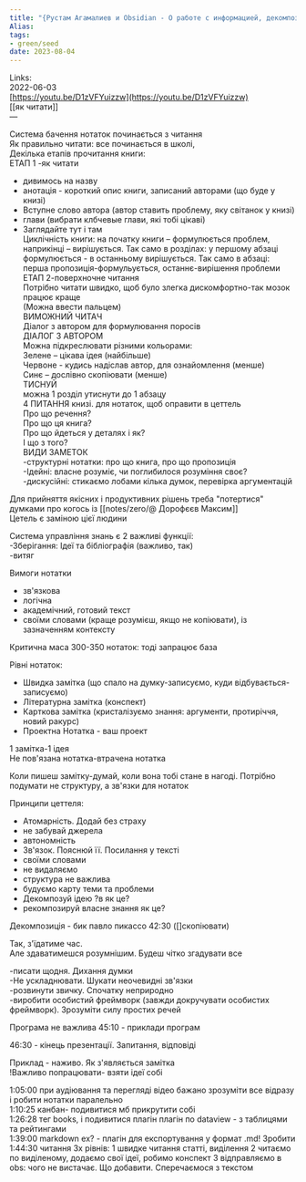 ```yaml
---
title: "{Рустам Агамалиев и Obsidian - О работе с информацией, декомпозиции и её использовании}"
Alias: 
tags:
- green/seed
date: 2023-08-04
---
```

Links:  
2022-06-03  
[https://youtu.be/D1zVFYuizzw](https://youtu.be/D1zVFYuizzw)  
[[як читати]]  
— 

Система бачення нотаток починається з читання  
Як правильно читати: все починається в школі,  
Декілька етапів прочитання книги:  
ЕТАП 1 -як читати
- дивимось на назву
- анотація - короткий опис книги, записаний авторами (що буде у книзі)
- Вступне слово автора (автор ставить проблему, яку світанок у книзі)
- глави (вибрати клбчевые глави, які тобі цікаві)
- Заглядайте тут і там  
Циклічність книги: на початку книги – формулюється проблем, наприкінці – вирішується. Так само в розділах: у першому абзаці формулюється - в останньому вирішується. Так само в абзаці: перша пропозиція-формульується, останнє-вирішення проблеми  
ЕТАП 2-поверхночне читання  
Потрібно читати швидко, щоб було злегка дискомфортно-так мозок працює краще  
(Можна ввести пальцем)  
ВИМОЖНИЙ ЧИТАЧ  
Діалог з автором для формулювання поросів  
ДІАЛОГ З АВТОРОМ  
Можна підкреслювати різними кольорами:  
Зелене – цікава ідея (найбільше)  
Червоне - кудись надіслав автор, для ознайомлення (менше)  
Синє – дослівно скопіювати (менше)  
ТИСНУЙ  
можна 1 розділ утиснути до 1 абзацу  
4 ПИТАННЯ книзі. для нотаток, щоб оправити в цеттель  
Про що речення?  
Про що ця книга?  
Про що йдеться у деталях і як?  
І що з того?  
ВИДИ ЗАМЕТОК  
-структурні нотатки: про що книга, про що пропозиція  
-Ідейні: власне розуміє, чи поглибилося розуміння своє?  
-дискусійні: стикаємо лобами кілька думок, перевірка аргументацій
  
Для прийняття якісних і продуктивних рішень треба "потертися" думками про когось із [[notes/zero/@ Дорофєєв Максим]]  
Цетель є заміною цієї людини
  
Система управління знань є 2 важливі функції:  
-Зберігання: Ідеї та бібліографія (важливо, так)  
-витяг
  
Вимоги нотатки
- зв'язкова
- логічна
- академічний, готовий текст
- своїми словами (краще розумієш, якщо не копіювати), із зазначенням контексту
  
Критична маса 300-350 нотаток: тоді запрацює база
  
Рівні нотаток:
- Швидка замітка (що спало на думку-записуємо, куди відбувається-записуємо)
- Літературна замітка (конспект)
- Карткова замітка (кристалізуємо знання: аргументи, протиріччя, новий ракурс)
- Проектна Нотатка - ваш проект
  
1 замітка-1 ідея  
Не пов'язана нотатка-втрачена нотатка
  
Коли пишеш замітку-думай, коли вона тобі стане в нагоді. Потрібно подумати не структуру, а зв'язки для нотаток
  
Принципи цеттеля:
- Атомарність. Додай без страху
- не забувай джерела
- автономність
- Зв'язок. Пояснюй її. Посилання у тексті
- своїми словами
- не видаляємо
- структура не важлива
- будуємо карту теми та проблеми
- Декомпозуй ідею ?в як це?
- рекомпозируй власне знання як це?
  
Декомпозиція - бик павло пикассо 42:30 ([]скопіювати)
  
Так, з'їдатиме час.  
Але здаватимешся розумнішим. Будеш чітко згадувати все
  
-писати щодня. Дихання думки  
-Не ускладнювати. Шукати неочевидні зв'язки  
-розвинути звичку. Спочатку неприродно  
-виробити особистий фреймворк (завжди докручувати особистих фреймворк). Зрозуміти силу простих речей
  
Програма не важлива 45:10 - приклади програм
  
46:30 - кінець презентації. Запитання, відповіді
  
Приклад - наживо. Як з'являється замітка  
!Важливо попрацювати- взяти ідеї собі
  
1:05:00 при аудіювання та перегляді відео бажано зрозуміти все відразу і робити нотатки паралельно  
1:10:25 канбан- подивитися мб прикрутити собі  
1:26:28 тег books, і подивитися плагін плагін по dataview - з таблицями та рейтингами  
1:39:00 markdown ex? - плагін для експортування у формат .md! Зробити  
1:44:30 читання 3х рівнів: 1 швидке читання статті, виділення 2 читаємо по виділеному, додаємо свої ідеї, робимо конспект 3 відправляємо в obs: чого не вистачає. Що добавити. Сперечаємося з текстом